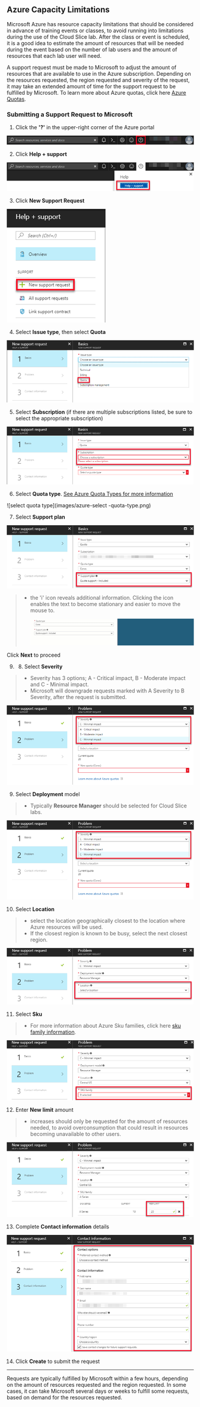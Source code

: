 ## **Azure Capacity Limitations**

Microsoft Azure has resource capacity limitations that should be considered in advance of training events or classes, to avoid running into limitations during the use of the Cloud Slice lab. After the class or event is scheduled, it is a good idea to estimate the amount of resources that will be needed during the event based on the number of lab users and the amount of resources that each lab user will need.

A support request must be made to Microsoft to adjust the amount of resources that are available to use in the Azure subscription. Depending on the resources requested, the region requested and severity of the request, it may take an extended amount of time for the support request to be fulfilled by Microsoft. To learn more about Azure quotas, click here [Azure Quotas](https://docs.microsoft.com/en-us/azure/azure-subscription-service-limits).

### **Submitting a Support Request to Microsoft** 

1. Click the **'?'** in the upper-right corner of the Azure portal

  ![azure question mark](images/azure-help-question-mark.png)

2. Click **Help + support**

  ![azure help+support](images/azure-help-button.png)

3. Click **New Support Request**

  ![new support request](images/azure-new-support-request.png)

4. Select **Issue type**, then select **Quota**

  ![issue type - quota](images/azure-issue-type-quota.png)

5. Select **Subscription** (if there are multiple subscriptions listed, be sure to select the appropriate subscription)

  ![select subscription](images/azure-select-subscription.png) 

6. Select **Quota type**. <a href="https://docs.microsoft.com/en-us/azure/azure-stack/azure-stack-quota-types">See Azure Quota Types for more information</a> 

![select quota type](images/azure-select -quota-type.png)

7. Select **Support plan**

![select support plan](images/azure-support-plan.png)
> - the 'i' icon reveals additional information. Clicking the icon enables the text to become stationary and easier to move the mouse to. 
>
>   ![i icon](images/azure-i-icon.gif)


Click **Next** to proceed


9. 8. Select **Severity** 

> - Severity has 3 options; A - Critical impact, B - Moderate impact and C - Minimal impact.
> - Microsoft will downgrade requests marked with A Severity to B Severity, after the request is submitted.

![select severity](images/azure-severity.png)

9. Select **Deployment** model
> - Typically **Resource Manager** should be selected for Cloud Slice labs.

![select deployment model](images/azure-severity.png)

10. Select **Location**
> - select the location geographically closest to the location where Azure resources will be used.
> - If the closest region is known to be busy, select the next closest region. 

![select location](images/azure-select-location.png)

11. Select **Sku** 
> - For more information about Azure Sku families, click here [sku family information](https://azure.microsoft.com/en-ca/pricing/details/virtual-machines/series/).

![select sku family](images/azure-sku-family.png)

12. Enter **New limit** amount
> - increases should only be requested for the amount of resources needed, to avoid overconsumption that could result in resources becoming unavailable to other users. 

![azure sku new limit](images/azure-sku-new-limit.png)

13. Complete **Contact information** details

![azure contact information](images/azure-contact-information.png)

14. Click **Create** to submit the request

---

Requests are typically fulfilled by Microsoft within a few hours, depending on the amount of resources requested and the region requested. In some cases, it can take Microsoft several days or weeks to fulfill some requests, based on demand for the resources requested. 